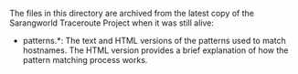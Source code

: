 The files in this directory are archived from the latest copy of the
Sarangworld Traceroute Project when it was still alive:

  - patterns.*: The text and HTML versions of the patterns used to
  match hostnames. The HTML version provides a brief explanation of
  how the pattern matching process works.


